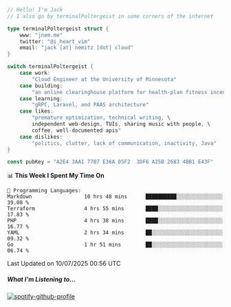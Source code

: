 ```go
// Hello! I'm Jack
// I also go by terminalPoltergeist in some corners of the internet

type terminalPoltergeist struct {
    www: "jnem.me"
    twitter: "@i_heart_vim"
    email: "jack [at] nemitz [dot] cloud"
}

switch terminalPoltergeist {
    case work:
        "Cloud Engineer at the University of Minnesota"
    case building:
        "an online clearinghouse platform for health-plan fitness incentive programs"
    case learning:
        "gRPC, Laravel, and PAAS architecture"
    case likes:
        "premature optimization, technical writing, \
        independent web-design, TUIs, sharing music with people, \
        coffee, well-documented apis"
    case dislikes:
        "politics, clutter, lack of communication, inactivity, Java"
}

const pubKey = "A2E4 3AA1 77B7 E36A 05F2  3DF6 A25B 2683 4BB1 E43F"
```

<!--START_SECTION:waka-->
📊 **This Week I Spent My Time On** 

```text
💬 Programming Languages: 
Markdown                 10 hrs 48 mins      ██████████░░░░░░░░░░░░░░░   39.08 % 
Terraform                4 hrs 55 mins       ████░░░░░░░░░░░░░░░░░░░░░   17.83 % 
PHP                      4 hrs 38 mins       ████░░░░░░░░░░░░░░░░░░░░░   16.77 % 
YAML                     2 hrs 34 mins       ██░░░░░░░░░░░░░░░░░░░░░░░   09.32 % 
Go                       1 hr 51 mins        ██░░░░░░░░░░░░░░░░░░░░░░░   06.74 % 
```


 Last Updated on 10/07/2025 00:56 UTC
<!--END_SECTION:waka-->

##### What I'm Listening to...

[![spotify-github-profile](https://jnem.me/listening-item?maxAge=2592000)](https://jnem.me/listening)
